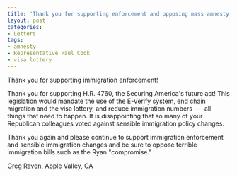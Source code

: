 ```yaml
---
title: 'Thank you for supporting enforcement and opposing mass amnesty'
layout: post
categories:
- Letters
tags:
- amnesty
- Representative Paul Cook
- visa lottery
---
```


Thank you for supporting immigration enforcement!

Thank you for supporting H.R. 4760, the Securing America's future act! This legislation would mandate the use of the E-Verify system, end chain migration and the visa lottery, and reduce immigration numbers --- all things that need to happen. It is disappointing that so many of your Republican colleagues voted against sensible immigration policy changes.

Thank you again and please continue to support immigration enforcement and sensible immigration changes and be sure to oppose terrible immigration bills such as the Ryan "compromise."

[Greg Raven](https://www.gregraven.org/), Apple Valley, CA
